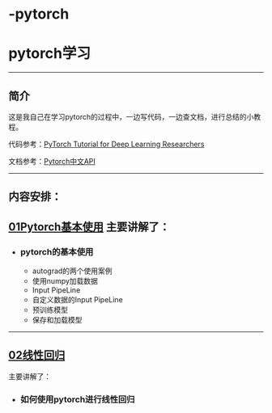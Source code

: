 # -pytorch
# pytorch学习
___

## 简介

这是我自己在学习pytorch的过程中，一边写代码，一边查文档，进行总结的小教程。

代码参考：[PyTorch Tutorial for Deep Learning Researchers](https://github.com/yunjey/pytorch-tutorial)

文档参考：[Pytorch中文API](https://pytorch-cn.readthedocs.io/zh/latest/package_references/torch-nn/)

___
## 内容安排：

## [01Pytorch基本使用](http://localhost:8888/notebooks/01Pytorch%E7%9A%84%E5%9F%BA%E6%9C%AC%E4%BD%BF%E7%94%A8/01.ipynb) 主要讲解了：

* ### pytorch的基本使用
    
    * autograd的两个使用案例
    * 使用numpy加载数据
    * Input PipeLine
    * 自定义数据的Input PipeLine
    * 预训练模型
    * 保存和加载模型
___
## [02线性回归](http://localhost:8888/notebooks/02%E7%BA%BF%E6%80%A7%E5%9B%9E%E5%BD%92/%E7%BA%BF%E6%80%A7%E5%9B%9E%E5%BD%92.ipynb)
主要讲解了：
* ### 如何使用pytorch进行线性回归
